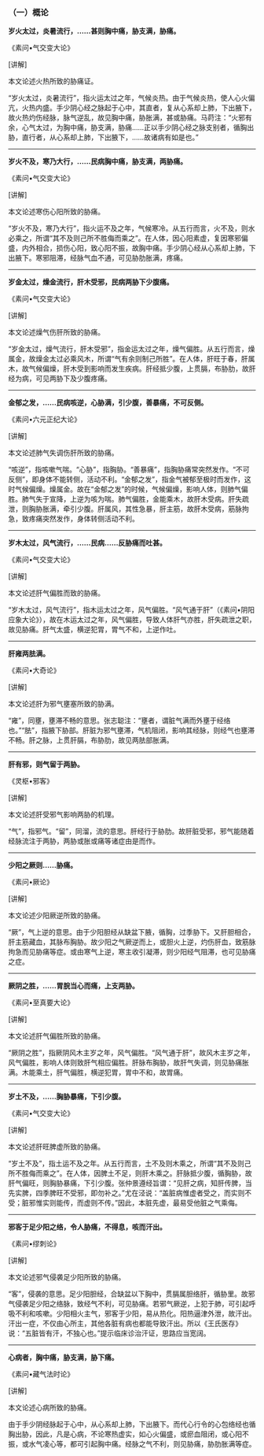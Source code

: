### （一）概论

**岁火太过，炎暑流行，……甚则胸中痛，胁支满，胁痛。**

《素问•气交变大论》

[讲解]

本文论述火热所致的胁痛证。

“岁火太过，炎暑流行”，指火运太过之年，气候炎热。由于气候炎热，使人心火偏亢，火热内盛。手少阴心经之脉起于心中，其直者，复从心系却上肺，下出腋下，故火热灼伤经脉，脉气逆乱，故见胸中痛，胁胀满，甚或胁痛。马莳注：“火邪有余，心气太过，为胸中痛，胁支满，胁痛……正以手少阴心经之脉支别者，循胸出胁，直行者，从心系却上肺，下出腋下，……故诸病有如是也。”

* * *

**岁火不及，寒乃大行，……民病胸中痛，胁支满，两胁痛。**

《素问•气交变大论》

[讲解]

本文论述寒伤心阳所致的胁痛。

“岁火不及，寒乃大行”，指火运不及之年，气候寒冷。从五行而言，火不及，则水必乘之，所谓“其不及则己所不胜侮而乘之”。在人体，因心阳素虚，复因寒邪偏盛，内外相合，损伤心阳，致心阳不振，故胸中痛。手少阴心经从心系却上肺，下出腋下。寒邪阻滞，经脉气血不通，可见胁肋胀满，疼痛。

* * *

**岁金太过，燥金流行，肝木受邪，民病两胁下少腹痛。**

《素问•气交变大论》

[讲解]

本文论述燥气伤肝所致的胁痛。

“岁金太过，燥气流行，肝木受邪”，指金运太过之年，燥气偏胜。从五行而言，燥属金，故燥金太过必乘风木，所谓“气有余则制己所胜”。在人体，肝旺于春，肝属木，故气候偏燥，肝木受到影响而发生疾病。肝经抵少腹，上贯膈，布胁肋，故肝经为病，可见两胁下及少腹疼痛。

* * *

**金郁之发，……民病咳逆，心胁满，引少腹，善暴痛，不可反侧。**

《素问•六元正纪大论》

[讲解]

本文论述肺气失调伤肝所致的胁痛。

“咳逆”，指咳嗽气喘。“心胁”，指胸胁。“善暴痛”，指胸胁痛常突然发作。“不可反侧”，即身体不能转侧，活动不利。“金郁之发”，指金气被郁至极时而发作，这时气候偏燥。燥属金。故在“金郁之发”的时候，气候偏燥，影响人体，则肺气偏胜。肺气失于宣降，上逆为咳为喘。肺气偏胜，金能乘木，故肝木受病。肝失疏泄，则胸胁胀满，牵引少腹。肝属风，其性急暴，肝主筋，故肝木受病，筋脉拘急，致疼痛突然发作，身体转侧活动不利。

* * *

**岁木太过，风气流行，……民病……反胁痛而吐甚。**

《素问•气交变大论》

[讲解]

本文论述肝气偏胜而致的胁痛。

“岁木太过，风气流行”，指木运太过之年，风气偏胜。“风气通于肝”（《素问•阴阳应象大论》），故在木运太过之年，风气偏胜，导致人体肝气亦胜，肝失疏泄之职，故见胁痛。肝气太盛，横逆犯胃，胃气不和，上逆作吐。

* * *

**肝雍两胠满。**

《素问•大奇论》

[讲解]

本文论述肝为邪气壅塞所致的胁满。

“雍”，同壅，壅滞不畅的意思。张志聪注：“壅者，谓脏气满而外壅于经络也。”“胠”，指腋下胁部。肝脏为邪气壅滞，气机阻闭，影响其经脉，则经气也壅滞不畅。肝之脉，上贯肝膈，布胁肋，故见两胠部胀满。

* * *

**肝有邪，则气留于两胁。**

《灵枢•邪客》

[讲解]

本文论述肝受邪气影响两胁的机理。

“气”，指邪气。“留”，同溜，流的意思。肝经行于胁肋。故肝脏受邪，邪气能随着经脉流注于两胁，两胁或胀或痛等诸症由是而作。

* * *

**少阳之厥则……胁痛。**

《素问•厥论》

[讲解]

本文论述少阳厥逆所致的胁痛。

“厥”，气上逆的意思。由于少阳胆经从缺盆下腋，循胸，过季胁下。又肝胆相合，肝主筋藏血，其脉布胸胁。故少阳之气厥逆而上，或胆火上逆，灼伤肝血，致筋脉拘急而见胁痛等症。或由寒气上逆，寒主收引凝滞，则少阳经气阻滞，也可见胁痛之症。

* * *

**厥阴之胜，……胃脘当心而痛，上支两胁。**

《素问•至真要大论》

[讲解]

本文论述肝气偏胜所致的胁痛。

“厥阴之胜”，指厥阴风木主岁之年，风气偏胜。“风气通于肝”，故风木主岁之年，风气偏胜，影响人体则致肝气相应偏胜。肝脉布胸胁，故肝气失调，则见胁痛胀满。木能乘土，肝气偏胜，横逆犯胃，胃中不和，故胃痛。

* * *

**岁土不及，……胸胁暴痛，下引少腹。**

《素问•气交变大论》

[讲解]

本文论述肝旺脾虚所致的胁痛。

“岁土不及”，指土运不及之年。从五行而言，土不及则木乘之，所谓“其不及则己所不胜侮而乘之”。在人体，因脾土不足，则肝木乘之。肝脉抵少腹，循胸胁，故肝气偏旺，则胸胁暴痛，下引少腹。张仲景遵经旨谓：“见肝之病，知肝传脾，当先实脾，四季脾旺不受邪，即勿补之。”尤在泾说：“盖脏病惟虚者受之，而实则不受；脏邪惟实则能传，而虚则不传。”因此，本脏先虚，最易受他脏之气乘侮。

* * *

**邪客于足少阳之络，令人胁痛，不得息，咳而汗出。**

《素问•缪刺论》

[讲解]

本文论述邪气侵袭足少阳所致的胁痛。

“客”，侵袭的意思。足少阳胆经，合缺盆以下胸中，贯膈属胆络肝，循胁里。故邪气侵袭足少阳之络脉，致经气不利，可见胁痛。若邪气厥逆，上犯于肺，可引起呼吸不利和咳嗽。少阳相火主气，邪客于少阳，易从热化。阳热逼津外泄，故汗出。汗出一症，不仅由心所主，其他各脏有病也都能导致汗出。所以《王氏医存》说：“五脏皆有汗，不独心也。”提示临床诊治汗证，思路应当宽阔。

* * *

**心病者，胸中痛，胁支满，胁下痛。**

《素问•藏气法时论》

[讲解]

本文论述心病所致的胁痛。

由于手少阴经脉起于心中，从心系却上肺，下出腋下。而代心行令的心包络经也循胸出胁，因此，凡是心病，不论寒热虚实，如心火偏盛，或瘀血阻闭，或心阳不振，或水气凌心等，都可引起胸中痛。经脉之气不利，则见胁痛，胁肋胀满等症。
